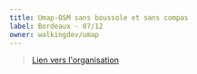 ```yaml
---
title: Umap-OSM sans boussole et sans compas
label: Bordeaux - 07/12
owner: walkingdev/umap
---
```


> [Lien vers l'organisation](http://walkingdev.fr)

